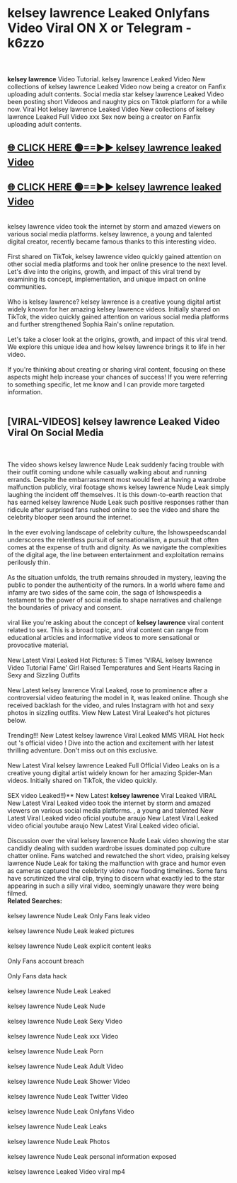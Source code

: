 <h1> kelsey lawrence Leaked Onlyfans Video Viral ON X or Telegram - k6zzo </h1>

# 
<br>
<strong>kelsey lawrence</strong> Video Tutorial. kelsey lawrence Leaked Video New collections of  kelsey lawrence Leaked Video now being a creator on Fanfix uploading adult contents. Social media star kelsey lawrence Leaked Video been posting short Videoos and naughty pics on Tiktok platform for a while now. Viral Hot kelsey lawrence Leaked Video New collections of kelsey lawrence Leaked Full Video xxx Sex now being a creator on Fanfix uploading adult contents.
<br>

## [🌐 CLICK HERE 🟢==►► kelsey lawrence leaked Video ](https://onlyclips.site?title=kelsey_lawrence&ref=git)


## [🌐 CLICK HERE 🟢==►► kelsey lawrence leaked Video ](https://onlyclips.site?title=kelsey_lawrence&ref=git)

<br>
kelsey lawrence video took the internet by storm and amazed viewers on various social media platforms. kelsey lawrence, a young and talented digital creator, recently became famous thanks to this interesting video.
<br><br>
First shared on TikTok, kelsey lawrence video quickly gained attention on other social media platforms and took her online presence to the next level. Let's dive into the origins, growth, and impact of this viral trend by examining its concept, implementation, and unique impact on online communities.
<br><br>
Who is kelsey lawrence? kelsey lawrence is a creative young digital artist widely known for her amazing kelsey lawrence videos. Initially shared on TikTok, the video quickly gained attention on various social media platforms and further strengthened Sophia Rain's online reputation.
<br><br>
Let's take a closer look at the origins, growth, and impact of this viral trend. We explore this unique idea and how kelsey lawrence brings it to life in her video.
<br><br>
If you're thinking about creating or sharing viral content, focusing on these aspects might help increase your chances of success! If you were referring to something specific, let me know and I can provide more targeted information.
<br><br>
<h2>[VIRAL-VIDEOS] kelsey lawrence Leaked Video Viral On Social Media</h2>
<br><br>
The video shows kelsey lawrence Nude Leak suddenly facing trouble with their outfit coming undone while casually walking about and running errands. Despite the embarrassment most would feel at having a wardrobe malfunction publicly, viral footage shows kelsey lawrence Nude Leak simply laughing the incident off themselves. It is this down-to-earth reaction that has earned kelsey lawrence Nude Leak such positive responses rather than ridicule after surprised fans rushed online to see the video and share the celebrity blooper seen around the internet.
<br><br>
In the ever evolving landscape of celebrity culture, the Ishowspeedscandal underscores the relentless pursuit of sensationalism, a pursuit that often comes at the expense of truth and dignity. As we navigate the complexities of the digital age, the line between entertainment and exploitation remains perilously thin.
<br><br>
As the situation unfolds, the truth remains shrouded in mystery, leaving the public to ponder the authenticity of the rumors. In a world where fame and infamy are two sides of the same coin, the saga of Ishowspeedis a testament to the power of social media to shape narratives and challenge the boundaries of privacy and consent.
<br><br>
viral like you're asking about the concept of <strong>kelsey lawrence</strong> viral content related to sex. This is a broad topic, and viral content can range from educational articles and informative videos to more sensational or provocative material.
<br><br>
New Latest Viral Leaked Hot Pictures: 5 Times 'VIRAL kelsey lawrence Video Tutorial Fame' Girl Raised Temperatures and Sent Hearts Racing in Sexy and Sizzling Outfits
<br><br>
New Latest kelsey lawrence Viral Leaked, rose to prominence after a controversial video featuring the model in it, was leaked online. Though she received backlash for the video, and rules Instagram with hot and sexy photos in sizzling outfits. View New Latest Viral Leaked's hot pictures below.
<br><br>
Trending!!! New Latest kelsey lawrence Viral Leaked MMS VIRAL Hot heck out 's official video ! Dive into the action and excitement with her latest thrilling adventure. Don't miss out on this exclusive.
<br><br>
New Latest Viral kelsey lawrence Leaked Full Official Video Leaks on  is a creative young digital artist widely known for her amazing Spider-Man videos. Initially shared on TikTok, the video quickly.
<br><br>
SEX video Leaked!!)** New Latest <strong>kelsey lawrence</strong> Viral Leaked VIRAL New Latest Viral Leaked video took the internet by storm and amazed viewers on various social media platforms. , a young and talented New Latest Viral Leaked video oficial youtube araujo New Latest Viral Leaked video oficial youtube araujo New Latest Viral Leaked video oficial.
<br><br>
Discussion over the viral kelsey lawrence Nude Leak video showing the star candidly dealing with sudden wardrobe issues dominated pop culture chatter online. Fans watched and rewatched the short video, praising kelsey lawrence Nude Leak for taking the malfunction with grace and humor even as cameras captured the celebrity video now flooding timelines. Some fans have scrutinized the viral clip, trying to discern what exactly led to the star appearing in such a silly viral video, seemingly unaware they were being filmed.
<br>
<strong>Related Searches:</strong>
<br><br>
kelsey lawrence Nude Leak Only Fans leak video
<br><br>
kelsey lawrence Nude Leak leaked pictures
<br><br>
kelsey lawrence Nude Leak explicit content leaks
<br><br>
Only Fans account breach
<br><br>
Only Fans data hack
<br><br>
kelsey lawrence Nude Leak Leaked
<br><br>
kelsey lawrence Nude Leak Nude
<br><br>
kelsey lawrence Nude Leak Sexy Video
<br><br>
kelsey lawrence Nude Leak xxx Video
<br><br>
kelsey lawrence Nude Leak Porn
<br><br>
kelsey lawrence Nude Leak Adult Video
<br><br>
kelsey lawrence Nude Leak Shower Video
<br><br>
kelsey lawrence Nude Leak Twitter Video
<br><br>
kelsey lawrence Nude Leak Onlyfans Video
<br><br>
kelsey lawrence Nude Leak Leaks
<br><br>
kelsey lawrence Nude Leak Photos
<br><br>
kelsey lawrence Nude Leak personal information exposed
<br><br>
kelsey lawrence Leaked Video viral mp4